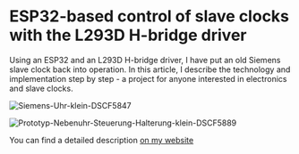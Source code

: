# ESP32-based control of slave clocks with the L293D H-bridge driver

Using an ESP32 and an L293D H-bridge driver, I have put an old Siemens slave clock back into operation. In this article, I describe the technology and implementation step by step - a project for anyone interested in electronics and slave clocks.

![Siemens-Uhr-klein-DSCF5847](https://github.com/user-attachments/assets/7dc2e205-adf7-4df3-b887-2f9ec4e397cf)

![Prototyp-Nebenuhr-Steuerung-Halterung-klein-DSCF5889](https://github.com/user-attachments/assets/cb4e7ae4-4eff-491d-98f1-decc09a61eff)

You can find a detailed description [on my website](https://www.haraldkreuzer.net/en/news/esp32-based-control-slave-clocks-l293d-h-bridge-driver) 
